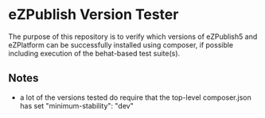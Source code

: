 # eZPublish Version Tester

The purpose of this repository is to verify which versions of eZPublish5 and eZPlatform can be successfully installed
using composer, if possible including execution of the behat-based test suite(s).

## Notes

* a lot of the versions tested do require that the top-level composer.json has set "minimum-stability": "dev"
